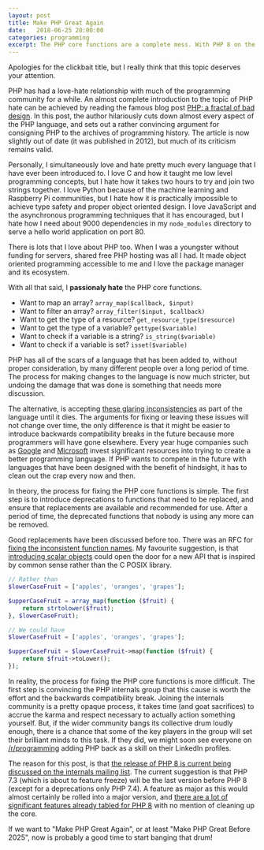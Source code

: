 ```yaml
---
layout: post
title: Make PHP Great Again
date:   2018-06-25 20:00:00
categories: programming
excerpt: The PHP core functions are a complete mess. With PHP 8 on the horizon, and more competition than ever in the programming ecosystem, this might be a last chance to make PHP great again.
---
```


Apologies for the clickbait title, but I really think that this topic deserves your attention.

PHP has had a love-hate relationship with much of the programming community for a while. An almost complete introduction to the topic of PHP hate can be achieved by reading the famous blog post [PHP: a fractal of bad design](https://eev.ee/blog/2012/04/09/php-a-fractal-of-bad-design/). In this post, the author hilariously cuts down almost every aspect of the PHP language, and sets out a rather convincing argument for consigning PHP to the archives of programming history. The article is now slightly out of date (it was published in 2012), but much of its criticism remains valid.

Personally, I simultaneously love and hate pretty much every language that I have ever been introduced to. I love C and how it taught me low level programming concepts, but I hate how it takes two hours to try and join two strings together. I love Python because of the machine learning and Raspberry Pi communities, but I hate how it is practically impossible to achieve type safety and proper object oriented design. I love JavaScript and the asynchronous programming techniques that it has encouraged, but I hate how I need about 9000 dependencies in my `node_modules` directory to serve a hello world application on port 80.

There is lots that I love about PHP too. When I was a youngster without funding for servers, shared free PHP hosting was all I had. It made object oriented programming accessible to me and I love the package manager and its ecosystem.

With all that said, I **passionaly hate** the PHP core functions.

- Want to map an array? `array_map($callback, $input)`
- Want to filter an array? `array_filter($input, $callback)`
- Want to get the type of a resource? `get_resource_type($resource)`
- Want to get the type of a variable? `gettype($variable)`
- Want to check if a variable is a string? `is_string($variable)`
- Want to check if a variable is set? `isset($variable)`

PHP has all of the scars of a language that has been added to, without proper consideration, by many different people over a long period of time. The process for making changes to the language is now much stricter, but undoing the damage that was done is something that needs more discussion.

The alternative, is accepting [these glaring inconsistencies](https://eev.ee/blog/2012/04/09/php-a-fractal-of-bad-design/#standard-library) as part of the language until it dies. The arguments for fixing or leaving these issues will not change over time, the only difference is that it might be easier to introduce backwards compatibility breaks in the future because more programmers will have gone elsewhere. Every year huge companies such as [Google](https://golang.org/) and [Microsoft](https://www.typescriptlang.org/) invest significant resources into trying to create a better programming language. If PHP wants to compete in the future with languages that have been designed with the benefit of hindsight, it has to clean out the crap every now and then.

In theory, the process for fixing the PHP core functions is simple. The first step is to introduce deprecations to functions that need to be replaced, and ensure that replacements are available and recommended for use. After a period of time, the deprecated functions that nobody is using any more can be removed.

Good replacements have been discussed before too. There was an RFC for [fixing the inconsistent function names](https://wiki.php.net/rfc/consistent_function_names). My favourite suggestion, is that [introducing scalar objects](https://github.com/nikic/scalar_objects) could open the door for a new API that is inspired by common sense rather than the C POSIX library.

```php
// Rather than
$lowerCaseFruit = ['apples', 'oranges', 'grapes'];

$upperCaseFruit = array_map(function ($fruit) {
    return strtolower($fruit);
}, $lowerCaseFruit);

// We could have
$lowerCaseFruit = ['apples', 'oranges', 'grapes'];

$upperCaseFruit = $lowerCaseFruit->map(function ($fruit) {
    return $fruit->toLower();
});
```

In reality, the process for fixing the PHP core functions is more difficult. The first step is convincing the PHP internals group that this cause is worth the effort and the backwards compatibility break. Joining the internals community is a pretty opaque process, it takes time (and goat sacrifices) to accrue the karma and respect necessary to actually action something yourself. But, if the wider community bangs its collective drum loudly enough, there is a chance that some of the key players in the group will set their brilliant minds to this task. If they did, we might soon see everyone on [/r/programming](https://www.reddit.com/r/programming/) adding PHP back as a skill on their LinkedIn profiles.

The reason for this post, is that [the release of PHP 8 is current being discussed on the internals mailing list](https://externals.io/message/102415). The current suggestion is that PHP 7.3 (which is about to feature freeze) will be the last version before PHP 8 (except for a deprecations only PHP 7.4). A feature as major as this would almost certainly be rolled into a major version, and [there are a lot of significant features already tabled for PHP 8](https://externals.io/message/102415) with no mention of cleaning up the core.

If we want to "Make PHP Great Again", or at least "Make PHP Great Before 2025", now is probably a good time to start banging that drum!
